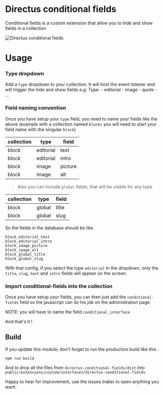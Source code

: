 # Directus conditional fields

Conditional fields is a custom extension that allow you to hide and show fields in a collection

![Directus conditional fields](https://raw.githubusercontent.com/lucasfrey/directus-conditional-fields/master/directus-conditional-fields.gif "Directus conditional fields")

# Usage
### Type dropdown
Add a `type` dropdown to your collection. It will host the event listener and will trigger the hide and show fields
e.g:
Type:
	- editorial
	- image
	- quote
	- ...

### Field naming convention
Once you have setup your `type` field, you need to name your fields like the above
(example with a collection named `blocks` you will need to start your field name with the singular `block`)

| collection | type      | field   |
|------------|-----------|---------|
| block      | editorial | text    |
| block      | editorial | intro   |
| block      | image     | picture |
| block      | image     | alt     |

> Also you can include `global` fields, that will be visible for any type

| collection | type      | field   |
|------------|-----------|---------|
| block      | global	 | title   |
| block      | global	 | slug	   |

So the fields in the database should be like
```
block_editorial_text
block_editorial_intro
block_image_picture
block_image_alt
block_global_title
block_global_slug
```

With that config, if you select the type `editorial` in the dropdown, only the `title`, `slug`, `text` and `intro` fields will appear on the screen.

### Import conditional-fields into the collection
Once you have setup your fields, you can then just add the `conditional-fields` field so the javascript can do his job on the administration page.

*NOTE*: you will have to name the field `conditional_interface`

And that's it !

## Build
If you update this module, don't forget to run the production build like this :

```
npm run build
```

And to drop all the files from `directus-conditional-fields/dist` into `public/extensions/custom/interfaces/directus-conditional-fields`

Happy to hear for improvement, use the issues traker to open anything you want.
